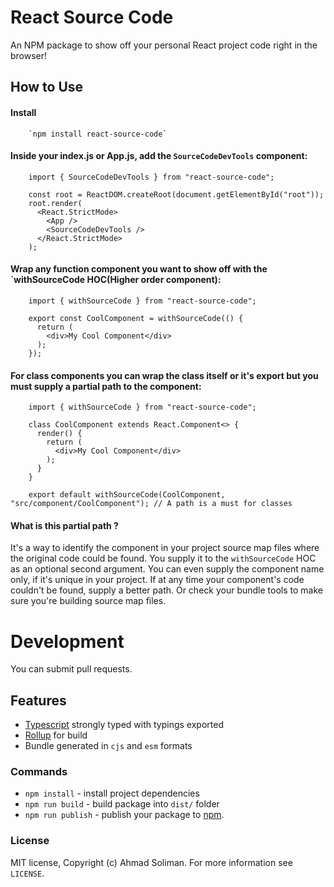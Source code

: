 # React Source Code
An NPM package to show off your personal React project code right in the browser!

## How to Use

#### Install

        `npm install react-source-code`

#### Inside your index.js or App.js, add the `SourceCodeDevTools` component:
        
        import { SourceCodeDevTools } from "react-source-code"; 

        const root = ReactDOM.createRoot(document.getElementById("root"));
        root.render(
          <React.StrictMode>
            <App />
            <SourceCodeDevTools />
          </React.StrictMode>
        );

#### Wrap any function component you want to show off with the `withSourceCode HOC(Higher order component):

        import { withSourceCode } from "react-source-code";

        export const CoolComponent = withSourceCode(() {
          return (
            <div>My Cool Component</div>
          );
        });

#### For class components you can wrap the class itself or it's export but you must supply a partial path to the component:

        import { withSourceCode } from "react-source-code";

        class CoolComponent extends React.Component<> {
          render() {
            return (
              <div>My Cool Component</div>
            );
          }
        }

        export default withSourceCode(CoolComponent, "src/component/CoolComponent"); // A path is a must for classes

#### What is this partial path ?

It's a way to identify the component in your project source map files where the original code could be found. You supply it to the `withSourceCode` HOC as an optional second argument. You can even supply the component name only, if it's unique in your project. If at any time your component's code couldn't be found, supply a better path. Or check your bundle tools to make sure you're building source map files.

# Development
You can submit pull requests.

## Features
- [Typescript](https://typescript.com/) strongly typed with typings exported
- [Rollup](https://rollupjs.org/) for build
- Bundle generated in `cjs` and `esm` formats

### Commands
- `npm install` - install project dependencies
- `npm run build` - build package into `dist/` folder
- `npm run publish` - publish your package to [npm](npmjs.com).

### License
MIT license, Copyright (c) Ahmad Soliman. For more information see `LICENSE`.
